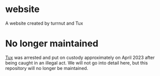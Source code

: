 # website
A website created by turrnut and Tux

# No longer maintained
[Tux](https://github.com/tuxudoman356) was arrested and put on custody approximately on April 2023 after being caught in an illegal act. We will not go into detail here, but this repository will no longer be maintained.
